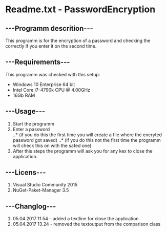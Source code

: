 # Readme.txt - PasswordEncryption


## ---Programm descrition---
This programm is for the encryption of a password and checking the correctly if you enter it on the second time.

## ---Requirements---
This programm was checked with this setup:
- Windows 10 Enterprise 64 bit
- Intel Core i7-4790k CPU @ 4.00GHz
- 16Gb RAM

## ---Usage---
1. Start the programm
2. Enter a password    
..* (if you do this the first time you will create a file where the encryted password got saved)
..* (if you do this not the first time the programm will check this on with the safed one)
3. After this steps the programm will ask you for any kex to close the application.

## ---Licens---
1. Visual Studio Community 2015
2. NuGet-Paket-Manager 3.5

## ---Changlog---
1. 05.04.2017 11.54 - added a textline for close the application
2. 05.04.2017 13.24 - removed the textoutput from the comparison class